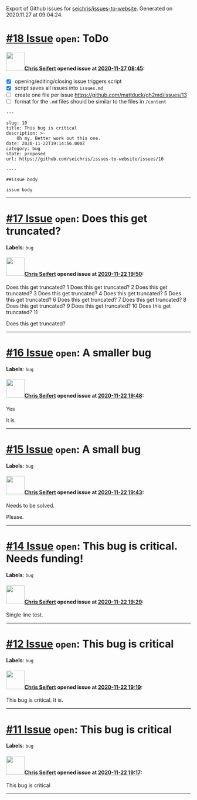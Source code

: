Export of Github issues for [seichris/issues-to-website](https://github.com/seichris/issues-to-website). Generated on 2020.11.27 at 09:04:24.

# [\#18 Issue](https://github.com/seichris/issues-to-website/issues/18) `open`: ToDo

#### <img src="https://avatars0.githubusercontent.com/u/25006584?v=4" width="50">[Chris Seifert](https://github.com/seichris) opened issue at [2020-11-27 08:45](https://github.com/seichris/issues-to-website/issues/18):

- [x] opening/editing/closing issue triggers script
- [x] script saves all issues into `issues.md`
- [ ] create one file per issue https://github.com/mattduck/gh2md/issues/13
- [ ] format for the `.md` files should be similar to the files in `/content`

```
---

slug: 10
title: This bug is critical
description: >-
    Oh my. Better work out this one.
date: 2020-11-22T19:14:56.000Z
category: bug
state: proposed
url: https://github.com/seichris/issues-to-website/issues/10

----

##issue body

issue body
```




-------------------------------------------------------------------------------

# [\#17 Issue](https://github.com/seichris/issues-to-website/issues/17) `open`: Does this get truncated?
**Labels**: `bug`


#### <img src="https://avatars0.githubusercontent.com/u/25006584?v=4" width="50">[Chris Seifert](https://github.com/seichris) opened issue at [2020-11-22 19:50](https://github.com/seichris/issues-to-website/issues/17):

Does this get truncated? 1 Does this get truncated? 2 Does this get truncated? 3 Does this get truncated? 4 Does this get truncated? 5 Does this get truncated? 6 Does this get truncated? 7 Does this get truncated? 8 Does this get truncated? 9 Does this get truncated? 10 Does this get truncated? 11


Does this get truncated?




-------------------------------------------------------------------------------

# [\#16 Issue](https://github.com/seichris/issues-to-website/issues/16) `open`: A smaller bug
**Labels**: `bug`


#### <img src="https://avatars0.githubusercontent.com/u/25006584?v=4" width="50">[Chris Seifert](https://github.com/seichris) opened issue at [2020-11-22 19:48](https://github.com/seichris/issues-to-website/issues/16):

Yes

it is




-------------------------------------------------------------------------------

# [\#15 Issue](https://github.com/seichris/issues-to-website/issues/15) `open`: A small bug
**Labels**: `bug`


#### <img src="https://avatars0.githubusercontent.com/u/25006584?v=4" width="50">[Chris Seifert](https://github.com/seichris) opened issue at [2020-11-22 19:43](https://github.com/seichris/issues-to-website/issues/15):

Needs to be solved.

Please.




-------------------------------------------------------------------------------

# [\#14 Issue](https://github.com/seichris/issues-to-website/issues/14) `open`: This bug is critical. Needs funding!
**Labels**: `bug`


#### <img src="https://avatars0.githubusercontent.com/u/25006584?v=4" width="50">[Chris Seifert](https://github.com/seichris) opened issue at [2020-11-22 19:29](https://github.com/seichris/issues-to-website/issues/14):

Single line test.




-------------------------------------------------------------------------------

# [\#12 Issue](https://github.com/seichris/issues-to-website/issues/12) `open`: This bug is critical
**Labels**: `bug`


#### <img src="https://avatars0.githubusercontent.com/u/25006584?v=4" width="50">[Chris Seifert](https://github.com/seichris) opened issue at [2020-11-22 19:19](https://github.com/seichris/issues-to-website/issues/12):

This bug is critical. It is.




-------------------------------------------------------------------------------

# [\#11 Issue](https://github.com/seichris/issues-to-website/issues/11) `open`: This bug is critical
**Labels**: `bug`


#### <img src="https://avatars0.githubusercontent.com/u/25006584?v=4" width="50">[Chris Seifert](https://github.com/seichris) opened issue at [2020-11-22 19:17](https://github.com/seichris/issues-to-website/issues/11):

This bug is critical




-------------------------------------------------------------------------------

